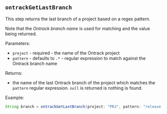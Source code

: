## `ontrackGetLastBranch`

This step returns the last branch of a project based on a regex pattern.

Note that the _Ontrack branch name_ is used for matching
and the value being returned.

Parameters:

* `project` - required - the name of the Ontrack project
* `pattern` - defaults to `.*` - regular expression to
match against the Ontrack branch name

Returns:

* the name of the last Ontrack branch of the project which matches the `pattern` regular expression. `null` is returned is nothing is found.

Example:

```groovy
String branch = ontrackGetLastBranch(project: "PRJ", pattern: "release-.*")
```
